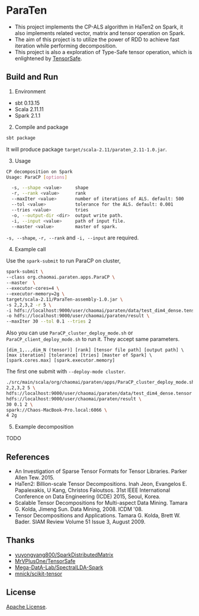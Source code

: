 # ParaTen

* This project implements the CP-ALS algorithm in HaTen2 on Spark, it also implements related vector, matrix and tensor operation on Spark.
* The aim of this project is to utilize the power of RDD to achieve fast iteration while performing decomposition.
* This project is also a exploration of Type-Safe tensor operation, which is enlightened by [TensorSafe](https://github.com/MrVPlusOne/TensorSafe).

## Build and Run

1. Environment

* sbt 0.13.15
* Scala 2.11.11
* Spark 2.1.1

2. Compile and package

```bash
sbt package
```

It will produce package `target/scala-2.11/paraten_2.11-1.0.jar`.

3. Usage

```bash
CP decomposition on Spark
Usage: ParaCP [options]

  -s, --shape <value>     shape
  -r, --rank <value>      rank
  --maxIter <value>       number of iterations of ALS. default: 500
  --tol <value>           tolerance for the ALS. default: 0.001
  --tries <value>         tries
  -o, --output-dir <dir>  output write path.
  -i, --input <value>     path of input file.
  --master <value>        master of spark.
```

`-s, --shape`, `-r, --rank` and `-i, --input` are required.

4. Example call

Use the `spark-submit` to run ParaCP on cluster,

```bash
spark-submit \
--class org.chaomai.paraten.apps.ParaCP \
--master  \
--executor-cores=4 \
--executor-memory=2g \
target/scala-2.11/ParaTen-assembly-1.0.jar \
-s 2,2,3,2 -r 5 \
-i hdfs://localhost:9000/user/chaomai/paraten/data/test_dim4_dense.tensor \
-o hdfs://localhost:9000/user/chaomai/paraten/result \
--maxIter 30 --tol 0.1 --tries 2
```

Also you can use `ParaCP_cluster_deploy_mode.sh` or `ParaCP_client_deploy_mode.sh` to run it. They accept same parameters.

```
[dim_1,..,dim_N (tensor)] [rank] [tensor file path] [output path] \
[max iteration] [tolerance] [tries] [master of Spark] \
[spark.cores.max] [spark.executor.memory]
```

The first one submit with `--deploy-mode cluster`.

```bash
./src/main/scala/org/chaomai/paraten/apps/ParaCP_cluster_deploy_mode.sh \
2,2,3,2 5 \
hdfs://localhost:9000/user/chaomai/paraten/data/test_dim4_dense.tensor \
hdfs://localhost:9000/user/chaomai/paraten/result \
30 0.1 2 \
spark://Chaos-MacBook-Pro.local:6066 \
4 2g
```

5. Example decomposition

TODO

## References

* An Investigation of Sparse Tensor Formats for Tensor Libraries. Parker Allen Tew. 2015.
* HaTen2: Billion-scale Tensor Decompositions. Inah Jeon, Evangelos E. Papalexakis, U Kang, Christos Faloutsos. 31st IEEE International Conference on Data Engineering (ICDE) 2015, Seoul, Korea.
* Scalable Tensor Decompositions for Multi-aspect Data Mining. Tamara G. Kolda, Jimeng Sun. Data Mining, 2008. ICDM '08.
* Tensor Decompositions and Applications. Tamara G. Kolda, Brett W. Bader. SIAM Review Volume 51 Issue 3, August 2009.

## Thanks

* [yuyongyang800/SparkDistributedMatrix](https://github.com/yuyongyang800/SparkDistributedMatrix)
* [MrVPlusOne/TensorSafe](https://github.com/MrVPlusOne/TensorSafe)
* [Mega-DatA-Lab/SpectralLDA-Spark](https://github.com/Mega-DatA-Lab/SpectralLDA-Spark)
* [mnick/scikit-tensor](https://github.com/mnick/scikit-tensor)

## License

[Apache License](https://github.com/ChaoMai/ParaTen/blob/master/LICENSE).
